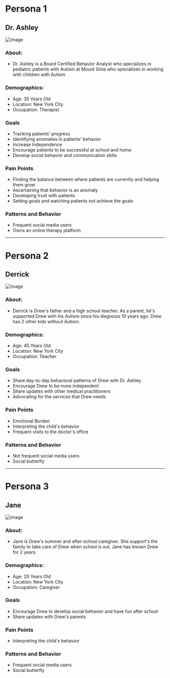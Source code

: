 # Persona 1

## Dr. Ashley
![image](https://user-images.githubusercontent.com/37748641/233430705-5b881626-109d-4dbb-8008-f26b984912c9.png)
### About: 
- Dr. Ashley is a Board Certified Behavior Analyst who specializes in pediatric patients with Autism at Mount Sinia who specializes in working with  children with Autism

### Demographics:

- Age: 35 Years Old
- Location: New York City
- Occupation: Therapist

### Goals
- Tracking patients' progress
- Identifying anomalies in patients' behavior
- Increase Independence
- Encourage patients to be successful at school and home
- Develop social behavior and communication skills

### Pain Points
- Finding the balance between where patients are currently and helping them grow
- Ascertaining that behavior is an anomaly
- Developing trust with patients
- Setting goals and watching patients not achieve the goals

### Patterns and Behavior
- Frequent social media users
- Owns an online therapy platform


**********************************************************************************************************************************************************


# Persona 2

## Derrick
![image](https://user-images.githubusercontent.com/37748641/233432102-426e0bd5-5e42-4796-8819-f97f5686bb35.png)

### About: 
- Derrick is Drew's father and a high school teacher. As a parent, he's supported Drew with his Autism since his diagnosis 10 years ago.  Drew has 2 other kids without Autism.

### Demographics:

- Age: 45 Years Old
- Location: New York City
- Occupation: Teacher

### Goals
- Share day-to-day behavioral patterns of Drew with Dr. Ashley
- Encourage Drew to be more independent
- Share updates with other medical practitioners
- Advocating for the services that Drew needs

### Pain Points
- Emotional Burden
- Interpreting the child's behavior
- Frequent visits to the doctor's office

### Patterns and Behavior
- Not frequent social media users
- Social butterfly

**********************************************************************************************************************************************************

# Persona 3

## Jane
![image](https://user-images.githubusercontent.com/37748641/233431796-3893d584-a2d1-49e1-8aab-de823433d3ac.png)
### About: 
- Jane is Drew's summer and after-school caregiver. She support's the family to take care of Drew when school is out. Jane has known Drew for 2 years.

### Demographics: 

- Age: 20 Years Old
- Location: New York City
- Occupation: Caregiver

### Goals
- Encourage Drew to develop social behavior and have fun after school
- Share updates with Drew's parents

### Pain Points
- Interpreting the child's behavior

### Patterns and Behavior
- Frequent social media users
- Social butterfly


